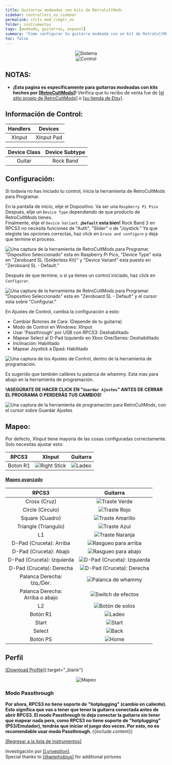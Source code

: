 ```yaml
---
title: Guitarras modeadas con kits de RetroCultMods
sidebar: controllers_es_sidebar
permalink: ctrls_mod_rcmgtr_es
folder: instrumentos
tags: [modeado, guitarras, espanol]
summary: "Como configurar tu guitarra modeada con un kit de RetroCultMods en RPCS3."
toc: false
---
```


<div align="center"> <img src="https://rb3pc.milohax.org/images/instruments/plat/rcm.png" alt="Sistema" title="Sistema"></div>

<div align="center"> <img src="https://rb3pc.milohax.org/images/instruments/cont/rcmgtrs.png" alt="Control" title="Control"></div>

## NOTAS:

* **¡Esta pagina es específicamente para guitarras modeadas con kits hechos por [[RetroCultMods]](https://www.etsy.com/shop/RetroCultMods)!** Verifica que tu recibo de venta fue de [[el sitio propio de RetroCultMods]](https://shop.retrocultmods.com/) o [[su tienda de Etsy]](https://www.etsy.com/shop/RetroCultMods).

## Información de Control:

| Handlers | Devices |
|:------------------:|:---------------------:|
| XInput | XInput Pad |

| Device Class | Device Subtype |
|:------------------:|:---------------------:|
| Guitar | Rock Band |

## Configuración:

Si todavía no has iniciado tu control, inicia la herramienta de RetroCultMods para Programar.

En la pantalla de inicio, elije el Dispositivo. Va ser una `Raspberry Pi Pico`  
Después, elije un `Device Type` dependiendo de que producto de RetroCultMods tienes.  
Finalmente, elije el `Device Variant`. **¡`Default` esta bien!** Rock Band 3 en RPCS3 no necesita funciones de "Auth", "Slider" o de "Joystick."
Ya que elegiste las opciones correctas, haz click en `Erase and configure` y deja que termine el proceso.

![Una captura de la herramienta de RetroCultMods para Programar. "Dispositivo Seleccionado" esta en Raspberry Pi Pico, "Device Type" esta en "Zeroboard SL (Solderless Kit)" y "Device Variant" esta puesto en "Zeroboard SL - Default."](https://rb3pc.milohax.org/images/instruments/xtra/rcm/initsles.png "RetroCultMods: Herramienta de Programación")

Después de que termine, o si ya tienes un control iniciado, haz click en `Configurar`.

![Una captura de la herramienta de RetroCultMods para Programar. "Dispositivo Seleccionado" esta en "Zeroboard SL - Default" y el cursor esta sobre "Configurar."](https://rb3pc.milohax.org/images/instruments/xtra/rcm/seldevsles.png "RetroCultMods: Herramienta de Programación")

En Ajustes de Control, cambia la configuración a esto:
* Cambiar Botones de Cara: (Depende de tu guitarra)
* Modo de Control en Windows: XInput
* Usar 'Passthrough' por USB con RPCS3: Deshabilitado
* Mapear Select al D-Pad Izquierdo en Xbox One/Series: Deshabilitado
* Inclinación: Habilitado
* Mapear Joystick a Dpad: Habilitado

![Una captura de los Ajustes de Control, dentro de la herramienta de programación.](https://rb3pc.milohax.org/images/instruments/xtra/rcm/consetes.png "RetroCultMods: Herramienta de Programación")

Es sugerido que también calibres tu palanca de whammy. Esta mas para abajo en la herramienta de programación.

**!ASEGÚRATE DE HACER CLICK EN "`Guardar Ajustes`" ANTES DE CERRAR EL PROGRAMA O PERDERÁS TUS CAMBIOS!**

![Una captura de la herramienta de programación para RetroCultMods, con el cursor sobre Guardar Ajustes](https://rb3pc.milohax.org/images/instruments/xtra/rcm/savesles.png "RetroCultMods: Herramienta de Programación")

## Mapeo:

Por defecto, XInput tiene mayoría de las cosas configuradas correctamente. Solo necesitas ajustar esto:

| **RPCS3** | **XInput** | **Guitarra** |
|:--------:|:-----------:|:-----------:|
| Boton R1 | ![Right Stick](https://rb3pc.milohax.org/images/btns/ctrls/360/rs.png "Right Stick") | ![Ladeo](https://rb3pc.milohax.org/images/btns/gtrs/ts.png "Ladeo") | 

<div class="panel-group" id="accordion">
                    <div class="panel panel-default">
                        <div class="panel-heading">
                            <h4 class="panel-title">
                                <a class="noCrossRef accordion-toggle" data-toggle="collapse" data-parent="#accordion" href="#mapeo-avanzado">Mapeo avanzado</a>
                            </h4>
                        </div>
                        <div id="mapeo-avanzado" class="panel-collapse collapse noCrossRef">
                            <div class="panel-body">

<table>
<thead>
<tr>
<th align="center"><strong>RPCS3</strong></th>
<th align="center"><strong>Guitarra</strong></th>
</tr>
</thead>
<tbody>
<tr>
<td align="center">Cross (Cruz)</td>
<td align="center"><img src="https://rb3pc.milohax.org/images/btns/gtrs/gf.png" alt="Traste Verde" title="Traste Verde"></td>
</tr>
<tr>
<td align="center">Circle (Circulo)</td>
<td align="center"><img src="https://rb3pc.milohax.org/images/btns/gtrs/rf.png" alt="Traste Rojo" title="Traste Rojo"></td>
</tr>
<tr>
<td align="center">Square (Cuadro)</td>
<td align="center"><img src="https://rb3pc.milohax.org/images/btns/gtrs/yf.png" alt="Traste Amarillo" title="Traste Amarillo"></td>
</tr>
<tr>
<td align="center">Triangle (Triangulo)</td>
<td align="center"><img src="https://rb3pc.milohax.org/images/btns/gtrs/bf.png" alt="Traste Azul" title="Traste Azul"></td>
</tr>
<tr>
<td align="center">L1</td>
<td align="center"><img src="https://rb3pc.milohax.org/images/btns/gtrs/of.png" alt="Traste Naranja" title="Traste Naranja"></td>
</tr>
<tr>
<td align="center">D-Pad (Cruceta): Arriba</td>
<td align="center"><img src="https://rb3pc.milohax.org/images/btns/gtrs/sbu.png" alt="Rasgueo para arriba" title="Rasgueo para arriba"></td>
</tr>
<tr>
<td align="center">D-Pad (Cruceta): Abajo</td>
<td align="center"><img src="https://rb3pc.milohax.org/images/btns/gtrs/sbd.png" alt="Rasgueo para abajo" title="Rasgueo para abajo"></td>
</tr>
<tr>
<td align="center">D-Pad (Cruceta): Izquierda</td>
<td align="center"><img src="https://rb3pc.milohax.org/images/btns/gtrs/dpl.png" alt="D-Pad (Cruceta): Izquierda" title="D-Pad (Cruceta): Izquierda"></td>
</tr>
<tr>
<td align="center">D-Pad (Cruceta): Derecha</td>
<td align="center"><img src="https://rb3pc.milohax.org/images/btns/gtrs/dpr.png" alt="D-Pad (Cruceta): Derecha" title="D-Pad (Cruceta): Derecha"></td>
</tr>
<tr>
<td align="center">Palanca Derecha: <br> Izq./Der.</td>
<td align="center"><img src="https://rb3pc.milohax.org/images/btns/gtrs/wb.png" alt="Palanca de whammy" title="Palanca de whammy"></td>
</tr>
<tr>
<td align="center">Palanca Derecha: <br> Arriba <em>o</em> abajo</td>
<td align="center"><img src="https://rb3pc.milohax.org/images/btns/gtrs/fx.png" alt="Switch de efectos" title="Switch de efectos"></td>
</tr>
<tr>
<td align="center">L2</td>
<td align="center"><img src="https://rb3pc.milohax.org/images/btns/gtrs/solo.png" alt="Botón de solos" title="Botón de solos"></td>
</tr>
<tr>
<td align="center">Botón R1</td>
<td align="center"><img src="https://rb3pc.milohax.org/images/btns/gtrs/ts.png" alt="Ladeo" title="Ladeo"></td>
</tr>
<tr>
<td align="center">Start</td>
<td align="center"><img src="https://rb3pc.milohax.org/images/btns/ctrls/360/start.png" alt="Start" title="Start"></td>
</tr>
<tr>
<td align="center">Select</td>
<td align="center"><img src="https://rb3pc.milohax.org/images/btns/ctrls/360/back.png" alt="Back" title="Back"></td>
</tr>
<tr>
<td align="center">Botón PS</td>
<td align="center"><img src="https://rb3pc.milohax.org/images/btns/ctrls/360/home.png" alt="Home" title="Home"></td>
</tr>
</tbody>
</table>
                            </div>
                        </div>
                    </div>
                    <!-- /.panel -->
</div>
<!-- /.panel-group -->

## Perfil

[[Download Profile]](https://github.com/hmxmilohax/rb3-pc/raw/refs/heads/main/downloads/instrument-repo/RCM%20Kit%20Guitar.7z){:target="_blank"}

<div align="center"> <img src="https://rb3pc.milohax.org/images/instruments/maps/modrcmkitgtrmapping.png" alt="Mapeo" title="Mapeo"></div>

### Modo Passthrough

<div markdown="span" class="alert alert-info" role="alert"><i class="fa fa-info-circle"></i> <b>Por ahora, RPCS3 no tiene soporte de "hotplugging" (cambio en caliente). Esto significa que vas a tener que tener la guitarra conectada antes de abrir RPCS3. El modo Passthrough te deja conectar la guitarra sin tener que mapear nada pero, como RPCS3 no tiene soporte de "hotplugging" (PS3/Emulador), tendrás que iniciar el juego dos veces. Por esto, no es recomendable usar modo Passthrough. </b> {{include.content}}</div>

[[Regresar a la lista de instrumentos]](https://rb3pc.milohax.org/ctrls_es#lista-de-instrumentos)

Investigación por [[Lynxeption]](https://www.youtube.com/@Lynxeption).  
Special thanks to [[@amphobius]](https://twitter.com/amphobius) for additional pictures
